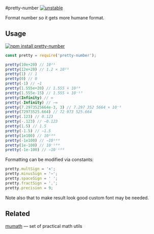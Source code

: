 #pretty-number [![unstable](http://badges.github.io/stability-badges/dist/unstable.svg)](http://github.com/badges/stability-badges)

Format number so it gets more humane format.


## Usage

[![npm install pretty-number](https://nodei.co/npm/pretty-number.png?mini=true)](https://npmjs.org/package/pretty-number/)

```js
const pretty = require('pretty-number');

pretty(10e+20) // 10²¹
pretty(12e+20) // 1.2 × 10²¹
pretty(1) // 1
pretty(0) // 0
pretty(-1) // −1
pretty(1.555e+20) // 1.555 × 10²⁰
pretty(1.555e-15) // 1.555 × 10⁻¹⁵
pretty(Infinity) // ∞
pretty(-Infinity) // −∞
pretty(7.2973525664e-3, 3) // 7.297 352 5664 × 10⁻³
pretty(72973525.664) // 72 973 525.664
pretty(.123) // 0.123
pretty(-.123) // −0.123
pretty(1.5) // 1.5
pretty(-1.5) // −1.5
pretty(1e100) // 10¹⁰⁰
pretty(-1e100) // −10¹⁰⁰
pretty(1e-100) // 10⁻¹⁰⁰
pretty(-1e-100) // −10⁻¹⁰⁰
```

Formatting can be modified via constants:

```js
pretty.multSign = '×';
pretty.minusSign = '−';
pretty.spaceSign = ' ';
pretty.fractSign = '.';
pretty.precision = 9;
```

Note also that to make result look good custom font may be needed.

## Related

[mumath](https://github.com/dfcreative/mumath) — set of practical math utils

